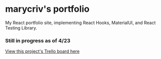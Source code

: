 # marycriv's portfolio

My React portfolio site, implementing React Hooks, MaterialUI, and React Testing Library.

### Still in progress as of 4/23
[View this project's Trello board here](https://trello.com/b/e6ueiZ7Z/portfolio-site)